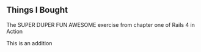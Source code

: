 Things I Bought
---------------

The SUPER DUPER FUN AWESOME exercise from chapter one of Rails 4 in Action

This is an addition
